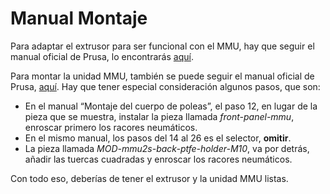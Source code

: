 # Manual Montaje

Para adaptar el extrusor para ser funcional con el MMU, hay que seguir el manual oficial de Prusa, lo encontrarás [aquí](https://help.prusa3d.com/es/tag/mmu2/).

Para montar la unidad MMU, también se puede seguir el manual oficial de Prusa, [aquí](https://help.prusa3d.com/es/guide/1-montaje-del-cuerpo-del-tensor\_42475). Hay que tener especial consideración algunos pasos, que son:

* En el manual “Montaje del cuerpo de poleas”, el paso 12, en lugar de la pieza que se muestra, instalar la pieza llamada _front-panel-mmu_, enroscar primero los racores neumáticos.
* En el mismo manual, los pasos del 14 al 26 es el selector, **omitir**.
* La pieza llamada _MOD-mmu2s-back-ptfe-holder-M10_, va por detrás, añadir las tuercas cuadradas y enroscar los racores neumáticos.

Con todo eso, deberías de tener el extrusor y la unidad MMU listas.
